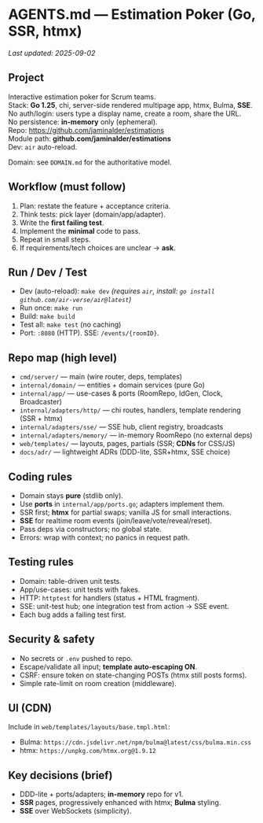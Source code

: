 # AGENTS.md — Estimation Poker (Go, SSR, htmx)

_Last updated: 2025-09-02_

## Project
Interactive estimation poker for Scrum teams.  
Stack: **Go 1.25**, chi, server-side rendered multipage app, htmx, Bulma, **SSE**.  
No auth/login: users type a display name, create a room, share the URL.  
No persistence: **in-memory** only (ephemeral).  
Repo: https://github.com/jaminalder/estimations  
Module path: **github.com/jaminalder/estimations**  
Dev: `air` auto-reload.
  
Domain: see `DOMAIN.md` for the authoritative model.

## Workflow (must follow)
1) Plan: restate the feature + acceptance criteria.  
2) Think tests: pick layer (domain/app/adapter).  
3) Write the **first failing test**.  
4) Implement the **minimal** code to pass.  
5) Repeat in small steps.  
6) If requirements/tech choices are unclear → **ask**.

## Run / Dev / Test
- Dev (auto-reload): `make dev`  _(requires `air`, install: `go install github.com/air-verse/air@latest`)_
- Run once: `make run`
- Build: `make build`
- Test all: `make test`  (no caching)  
- Port: `:8080` (HTTP). SSE: `/events/{roomID}`.

## Repo map (high level)
- `cmd/server/` — main (wire router, deps, templates)
- `internal/domain/` — entities + domain services (pure Go)
- `internal/app/` — use-cases & ports (RoomRepo, IdGen, Clock, Broadcaster)
- `internal/adapters/http/` — chi routes, handlers, template rendering (SSR + htmx)
- `internal/adapters/sse/` — SSE hub, client registry, broadcasts
- `internal/adapters/memory/` — in-memory RoomRepo (no external deps)
- `web/templates/` — layouts, pages, partials (SSR; **CDNs** for CSS/JS)
- `docs/adr/` — lightweight ADRs (DDD-lite, SSR+htmx, SSE choice)

## Coding rules
- Domain stays **pure** (stdlib only).  
- Use **ports** in `internal/app/ports.go`; adapters implement them.  
- SSR first; **htmx** for partial swaps; vanilla JS for small interactions.  
- **SSE** for realtime room events (join/leave/vote/reveal/reset).  
- Pass deps via constructors; no global state.  
- Errors: wrap with context; no panics in request path.

## Testing rules
- Domain: table-driven unit tests.  
- App/use-cases: unit tests with fakes.  
- HTTP: `httptest` for handlers (status + HTML fragment).  
- SSE: unit-test hub; one integration test from action → SSE event.  
- Each bug adds a failing test first.

## Security & safety
- No secrets or `.env` pushed to repo.  
- Escape/validate all input; **template auto-escaping ON**.  
- CSRF: ensure token on state-changing POSTs (htmx still posts forms).  
- Simple rate-limit on room creation (middleware).

## UI (CDN)
Include in `web/templates/layouts/base.tmpl.html`:
- Bulma: `https://cdn.jsdelivr.net/npm/bulma@latest/css/bulma.min.css`
- htmx: `https://unpkg.com/htmx.org@1.9.12`

## Key decisions (brief)
- DDD-lite + ports/adapters; **in-memory** repo for v1.  
- **SSR** pages, progressively enhanced with htmx; **Bulma** styling.  
- **SSE** over WebSockets (simplicity).
